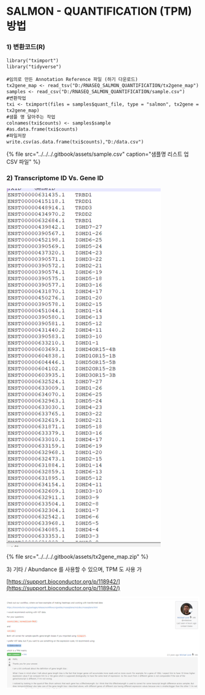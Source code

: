 # SALMON - QUANTIFICATION \(TPM\)방법

### 1\) 변환코드\(R\)

```text
library("tximport")
library("tidyverse")

#임의로 만든 Annotation Reference 파일 (하기 다운로드)
tx2gene_map <- read_tsv("D:/RNASEQ_SALMON_QUANTIFICATION/tx2gene_map")
samples <- read_csv("D:/RNASEQ_SALMON_QUANTIFICATION/sample.csv")
#변환작업
txi <- tximport(files = samples$quant_file, type = "salmon", tx2gene = tx2gene_map)
#샘플 명 달아주는 작업
colnames(txi$counts) <- samples$sample
#as.data.frame(txi$counts)
#파일저장
write.csv(as.data.frame(txi$counts),"D:/data.csv")
```

{% file src="../../../.gitbook/assets/sample.csv" caption="샘플명 리스트 업 CSV 파일" %}

### 2\) Transcriptome ID Vs. Gene ID

![](../../../.gitbook/assets/image%20%28300%29.png)

{% file src="../../../.gitbook/assets/tx2gene\_map.zip" %}

3\) 기타 / Abundance 를 사용할 수 있으며, TPM 도 사용 가

[https://support.bioconductor.org/p/118942/](https://support.bioconductor.org/p/118942/)

![](../../../.gitbook/assets/image%20%28299%29.png)

